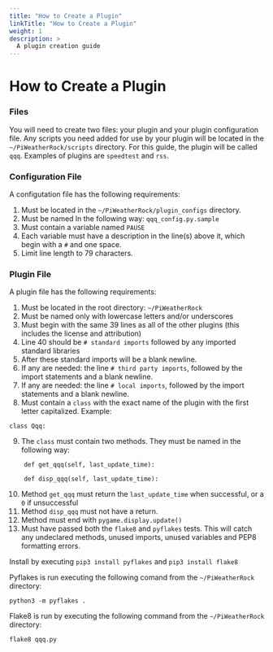 ```yaml
---
title: "How to Create a Plugin"
linkTitle: "How to Create a Plugin"
weight: 1
description: >
  A plugin creation guide
---
```


# How to Create a Plugin

### Files
You will need to create two files: your plugin and your plugin configuration file. Any scripts you need added for use by your plugin will be located in the `~/PiWeatherRock/scripts` directory. For this guide, the plugin will be called `qqq`. Examples of plugins are `speedtest` and `rss`.


### Configuration File
A configutation file has the following requirements:
1. Must be located in the `~/PiWeatherRock/plugin_configs` directory.
2. Must be named ln the following way: `qqq_config.py.sample`
3. Must contain a variable named `PAUSE`
4. Each variable must have a description in the line(s) above it, which begin with a `#` and one space.
5. Limit line length to 79 characters.

### Plugin File
A plugin file has the following requirements:
1. Must be located in the root directory: `~/PiWeatherRock`
2. Must be named only with lowercase letters and/or underscores
3. Must begin with the same 39 lines as all of the other plugins (this includes the license and attribution)
4. Line 40 should be `# standard imports` followed by any imported standard libraries
5. After these standard imports will be a blank newline.
6. If any are needed: the line `# third party imports`, followed by the import statements and a blank newline.
7. If any are needed: the line `# local imports`, followed by the import statements and a blank newline.
8. Must contain a `class` with the exact name of the plugin with the first letter capitalized. Example:

`class Qqq:`

9. The `class` must contain two methods. They must be named in the following way:

`    def get_qqq(self, last_update_time):`

`    def disp_qqq(self, last_update_time):`

10. Method `get_qqq` must return the `last_update_time` when successful, or a `0` if unsuccessful
11. Method `disp_qqq` must not have a return.
12. Method must end with `pygame.display.update()`
13. Must have passed both the `flake8` and `pyflakes` tests. This will catch any undeclared methods, unused imports, unused variables and PEP8 formatting errors.

Install by executing `pip3 install pyflakes` and `pip3 install flake8`

Pyflakes is run executing the following comand from the `~/PiWeatherRock` directory:

`python3 -m pyflakes .`

Flake8 is run by executing the following command from the `~/PiWeatherRock` directory:

`flake8 qqq.py`
